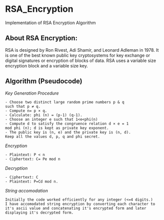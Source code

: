# RSA_Encryption
Implementation of RSA Encryption Algorithm

## About RSA Encryption:
  <p> RSA is designed by Ron Rivest, Adi Shamir, and Leonard
Adleman in 1978. It is one of the best known public key
cryptosystems for key exchange or digital signatures or
encryption of blocks of data. RSA uses a variable size
    encryption block and a variable size key. </p>
  
## Algorithm (Pseudocode)

_Key Generation Procedure_
```
- Choose two distinct large random prime numbers p & q
such that p ≠ q.
- Compute n= p × q.
- Calculate: phi (n) = (p-1) (q-1).
- Choose an integer e such that 1<e<phi(n)
- Compute d to satisfy the congruence relation d × e = 1
mod phi (n); d is kept as private key exponent.
- The public key is (n, e) and the private key is (n, d).
Keep all the values d, p, q and phi secret.
```
_Encryption_
```
- Plaintext: P < n
- Ciphertext: C= Pe mod n
```
_Decryption_
```
- Ciphertext: C
- Plaintext: P=Cd mod n.
```
_String accomodation_
```
Initially the code worked efficiently for any integer (<=4 digits.)
I have accomodated string encryption by converting each character to it's ascii value and concatenating it's encrypted form and later displaying it's decrypted form. 
```
